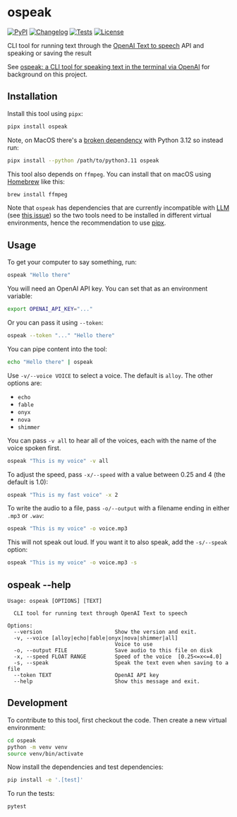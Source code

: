 # ospeak

[![PyPI](https://img.shields.io/pypi/v/ospeak.svg)](https://pypi.org/project/ospeak/)
[![Changelog](https://img.shields.io/github/v/release/simonw/ospeak?include_prereleases&label=changelog)](https://github.com/simonw/ospeak/releases)
[![Tests](https://github.com/simonw/ospeak/workflows/Test/badge.svg)](https://github.com/simonw/ospeak/actions?query=workflow%3ATest)
[![License](https://img.shields.io/badge/license-Apache%202.0-blue.svg)](https://github.com/simonw/ospeak/blob/master/LICENSE)

CLI tool for running text through the [OpenAI Text to speech](https://platform.openai.com/docs/guides/text-to-speech) API and speaking or saving the result

See [ospeak: a CLI tool for speaking text in the terminal via OpenAI](https://simonwillison.net/2023/Nov/7/ospeak/) for background on this project.

## Installation

Install this tool using `pipx`:
```bash
pipx install ospeak
```
Note, on MacOS there's a [broken dependency](https://github.com/simonw/ospeak/issues/4) with Python 3.12 so instead run:
```bash 
pipx install --python /path/to/python3.11 ospeak
```

This tool also depends on `ffmpeg`. You can install that on macOS using [Homebrew](https://brew.sh/) like this:
```bash
brew install ffmpeg
```
Note that `ospeak` has dependencies that are currently incompatible with [LLM](https://llm.datasette.io) (see [this issue](https://github.com/simonw/llm/issues/325)) so the two tools need to be installed in different virtual environments, hence the recommendation to use [pipx](https://pypa.github.io/pipx/).

## Usage

To get your computer to say something, run:
```bash
ospeak "Hello there"
```
You will need an OpenAI API key. You can set that as an environment variable:
```bash
export OPENAI_API_KEY="..."
```
Or you can pass it using `--token`:
```bash
ospeak --token "..." "Hello there"
```
You can pipe content into the tool:
```bash
echo "Hello there" | ospeak
```
Use `-v/--voice VOICE` to select a voice. The default is `alloy`. The other options are:

- `echo`
- `fable`
- `onyx`
- `nova`
- `shimmer`

You can pass `-v all` to hear all of the voices, each with the name of the voice spoken first.
```bash
ospeak "This is my voice" -v all
```
To adjust the speed, pass `-x/--speed` with a value between 0.25 and 4 (the default is 1.0):
```bash
ospeak "This is my fast voice" -x 2
```
To write the audio to a file, pass `-o/--output` with a filename ending in either `.mp3` or `.wav`:
```bash
ospeak "This is my voice" -o voice.mp3
```
This will not speak out loud. If you want it to also speak, add the `-s/--speak` option:
```bash
ospeak "This is my voice" -o voice.mp3 -s
```
## ospeak --help

<!-- [[[cog
import cog
from ospeak import cli
from click.testing import CliRunner
runner = CliRunner()
result = runner.invoke(cli.cli, ["--help"])
help = result.output.replace("Usage: cli", "Usage: ospeak")
cog.out(
    "```\n{}\n```".format(help)
)
]]] -->
```
Usage: ospeak [OPTIONS] [TEXT]

  CLI tool for running text through OpenAI Text to speech

Options:
  --version                       Show the version and exit.
  -v, --voice [alloy|echo|fable|onyx|nova|shimmer|all]
                                  Voice to use
  -o, --output FILE               Save audio to this file on disk
  -x, --speed FLOAT RANGE         Speed of the voice  [0.25<=x<=4.0]
  -s, --speak                     Speak the text even when saving to a file
  --token TEXT                    OpenAI API key
  --help                          Show this message and exit.

```
<!-- [[[end]]] -->

## Development

To contribute to this tool, first checkout the code. Then create a new virtual environment:
```bash
cd ospeak
python -m venv venv
source venv/bin/activate
```
Now install the dependencies and test dependencies:
```bash
pip install -e '.[test]'
```
To run the tests:
```bash
pytest
```
